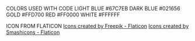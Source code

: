COLORS USED WITH CODE
LIGHT BLUE #67C7EB
DARK BLUE #021656 
GOLD #FFD700
RED #FF0000
WHITE #FFFFFF

ICON FROM FLATICON
<a href="https://www.flaticon.com/free-icons/mail" title="mail icons">Icons created by Freepik - Flaticon</a>
<a href="https://www.flaticon.com/free-icons/email" title="email icons">Icons created by Smashicons - Flaticon</a>
